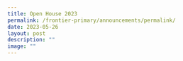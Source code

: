```yaml
---
title: Open House 2023
permalink: /frontier-primary/announcements/permalink/
date: 2023-05-26
layout: post
description: ""
image: ""
---
```


